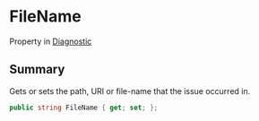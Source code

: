 # FileName

Property in [Diagnostic](broken-reference)

## Summary

Gets or sets the path, URI or file-name that the issue occurred in.

```csharp
public string FileName { get; set; };
```

